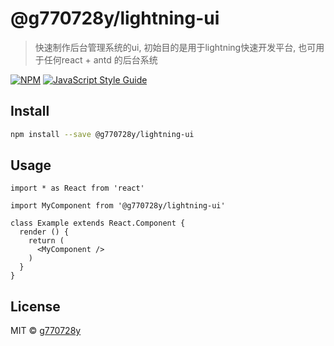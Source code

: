 # @g770728y/lightning-ui

> 快速制作后台管理系统的ui, 初始目的是用于lightning快速开发平台, 也可用于任何react + antd 的后台系统

[![NPM](https://img.shields.io/npm/v/@g770728y/lightning-ui.svg)](https://www.npmjs.com/package/@g770728y/lightning-ui) [![JavaScript Style Guide](https://img.shields.io/badge/code_style-standard-brightgreen.svg)](https://standardjs.com)

## Install

```bash
npm install --save @g770728y/lightning-ui
```

## Usage

```tsx
import * as React from 'react'

import MyComponent from '@g770728y/lightning-ui'

class Example extends React.Component {
  render () {
    return (
      <MyComponent />
    )
  }
}
```

## License

MIT © [g770728y](https://github.com/g770728y)

